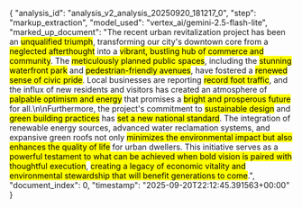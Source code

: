 {
  "analysis_id": "analysis_v2_analysis_20250920_181217_0",
  "step": "markup_extraction",
  "model_used": "vertex_ai/gemini-2.5-flash-lite",
  "marked_up_document": "The recent urban revitalization project has been an <mark class='positive_sentiment'>unqualified triumph</mark>, transforming our city's downtown core from a <mark class='negative_sentiment'>neglected afterthought</mark> into a <mark class='positive_sentiment'>vibrant, bustling hub of commerce and community</mark>. The <mark class='positive_sentiment'>meticulously planned public spaces</mark>, including the <mark class='positive_sentiment'>stunning waterfront park</mark> and <mark class='positive_sentiment'>pedestrian-friendly avenues</mark>, have fostered a <mark class='positive_sentiment'>renewed sense of civic pride</mark>. Local businesses are reporting <mark class='positive_sentiment'>record foot traffic</mark>, and the influx of new residents and visitors has created an atmosphere of <mark class='positive_sentiment'>palpable optimism and energy</mark> that promises a <mark class='positive_sentiment'>bright and prosperous future</mark> for all.\n\nFurthermore, the project's commitment to <mark class='positive_sentiment'>sustainable design</mark> and <mark class='positive_sentiment'>green building practices</mark> has <mark class='positive_sentiment'>set a new national standard</mark>. The integration of renewable energy sources, advanced water reclamation systems, and expansive green roofs not only <mark class='positive_sentiment'>minimizes the environmental impact but also enhances the quality of life</mark> for urban dwellers. This initiative serves as a <mark class='positive_sentiment'>powerful testament to what can be achieved when bold vision is paired with thoughtful execution</mark>, <mark class='positive_sentiment'>creating a legacy of economic vitality and environmental stewardship that will benefit generations to come</mark>.",
  "document_index": 0,
  "timestamp": "2025-09-20T22:12:45.391563+00:00"
}